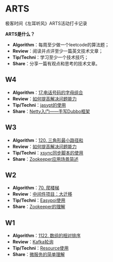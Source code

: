 # ARTS
极客时间《左耳听风》ARTS活动打卡记录



**ARTS是什么？**

- **Algorithm**：每周至少做一个leetcode的算法题；
- **Review**：阅读并点评至少一篇英文技术文章；
- **Tip/Techni**：学习至少一个技术技巧；
- **Share**：分享一篇有观点和思考的技术文章。



## W4
- **Algorithm**：[17.电话号码的字母组合]()
- **Review**：[如何提高解决问题能力]()
- **Tip/Techni**：[jasypt的使用]()
- **Share**：[Netty入门——手写Dubbo框架](https://blog.csdn.net/nalw2012/article/details/100055100)


## W3
- **Algorithm**：[120. 三角形最小路径和](https://github.com/hornsey/ARTS/blob/master/Algorithm/W3-Q120%E4%B8%89%E8%A7%92%E5%BD%A2%E6%9C%80%E5%B0%8F%E8%B7%AF%E5%BE%84%E5%92%8C.md)
- **Review**：[如何提高解决问题能力](https://github.com/hornsey/ARTS/blob/master/Review/W3-%E5%A6%82%E4%BD%95%E6%8F%90%E9%AB%98%E8%A7%A3%E5%86%B3%E9%97%AE%E9%A2%98%E8%83%BD%E5%8A%9B.md)
- **Tip/Techni**：[xsync同步脚本的使用](https://github.com/hornsey/ARTS/blob/master/Tip/W3-xsync%E5%90%8C%E6%AD%A5%E7%9A%84%E4%BD%BF%E7%94%A8.md)
- **Share**：[Zookeeper应用场景简述](https://github.com/hornsey/ARTS/blob/master/Sharing/W3-zookeeper%E5%BA%94%E7%94%A8%E5%9C%BA%E6%99%AF%E7%AE%80%E8%BF%B0.md)


## W2
- **Algorithm**：[70. 爬楼梯](https://github.com/hornsey/ARTS/blob/master/Algorithm/W2-Q70%E7%88%AC%E6%A5%BC%E6%A2%AF.md)
- **Review**：[中间件项目：大迁移](https://github.com/hornsey/ARTS/blob/master/Review/W2-Uber%E6%95%B0%E6%8D%AE%E5%BA%93%E5%A4%A7%E8%BF%81%E7%A7%BB.md)
- **Tip/Techni**：[Easypoi使用](https://github.com/hornsey/ARTS/blob/master/Tip/W2-Easypoi%E7%9A%84%E4%BD%BF%E7%94%A8.md)
- **Share**：[Zookeeper的理解](https://github.com/hornsey/ARTS/blob/master/Sharing/W2-zookeeper%E7%90%86%E8%A7%A3.md)


## W1
- **Algorithm**：[1122. 数组的相对排序](https://github.com/hornsey/ARTS/blob/master/Algorithm/W1-Q1122%E6%95%B0%E7%BB%84%E7%9A%84%E7%9B%B8%E5%AF%B9%E6%8E%92%E5%BA%8F.md)
- **Review**：[Kafka轮询](https://github.com/hornsey/ARTS/blob/master/Review/W1-kafka%E8%BD%AE%E8%AF%A2.md)
- **Tip/Techni**：[Resource使用](https://github.com/hornsey/ARTS/blob/master/Tip/W1-Resource%E4%BD%BF%E7%94%A8.md)
- **Share**：[微服务的简单理解](https://github.com/hornsey/ARTS/blob/master/Sharing/W1-%E5%BE%AE%E6%9C%8D%E5%8A%A1%E7%90%86%E8%A7%A3.md)



 
 

